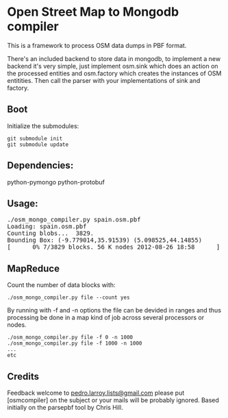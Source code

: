 Open Street Map to Mongodb compiler
===================================

This is a framework to process OSM data dumps in PBF format.

There's an included backend to store data in mongodb, to implement a new backend it's very simple, just implement osm.sink which does an action on the processed entities and osm.factory which creates the instances of OSM entitities. Then call the parser with your implementations of sink and factory.


Boot
----
Initialize the submodules:

    git submodule init
    git submodule update

Dependencies:
------------
python-pymongo
python-protobuf

Usage:
------


<pre>
./osm_mongo_compiler.py spain.osm.pbf 
Loading: spain.osm.pbf
Counting blobs...  3829.
Bounding Box: (-9.779014,35.91539) (5.098525,44.14855)
[      0% 7/3829 blocks. 56 K nodes 2012-08-26 18:58      ]
</pre>


MapReduce
---------

Count the number of data blocks with:

    ./osm_mongo_compiler.py file --count yes

By running with -f and -n options the file can be devided in ranges and thus processing be done in a map kind of job across several processors or nodes.

    ./osm_mongo_compiler.py file -f 0 -n 1000
    ./osm_mongo_compiler.py file -f 1000 -n 1000
    ...
    etc

Credits
-------
Feedback welcome to <pedro.larroy.lists@gmail.com> please put [osmcompiler] on the subject or your mails will be probably ignored.
Based initially on the parsepbf tool by Chris Hill.
